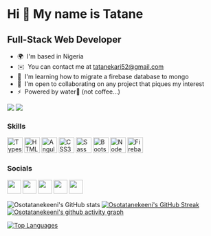 Hi 👋 My name is Tatane
=======================

Full-Stack Web Developer
------------------------

*   🌍  I'm based in Nigeria
*   ✉️  You can contact me at [tatanekari52@gmail.com](mailto:tatanekari52@gmail.com)
*   🧠  I'm learning how to migrate a firebase database to mongo
*   🤝  I'm open to collaborating on any project that piques my interest
*   ⚡  Powered by water👀 (not coffee...)

<a href="https://www.twitter.com/Tatanekari" target="_blank" rel="noreferrer"><img
                  src="https://img.shields.io/twitter/follow/Tatanekari?logo=twitter&style=for-the-badge&color=0891b2&labelColor=1c1917"
                /></a>
                <a href="https://www.github.com/osotatanekeeni" target="_blank" rel="noreferrer"><img
                  src="https://img.shields.io/github/followers/osotatanekeeni?logo=github&style=for-the-badge&color=0891b2&labelColor=1c1917" /></a>
### Skills<p align="left">
<a href="https://www.typescriptlang.org/" target="_blank" rel="noreferrer"><img src="https://raw.githubusercontent.com/danielcranney/readme-generator/main/public/icons/skills/typescript-colored.svg" width="36" height="36" alt="Typescript" /></a>
<a href="https://developer.mozilla.org/en-US/docs/Glossary/HTML5" target="_blank" rel="noreferrer"><img src="https://raw.githubusercontent.com/danielcranney/readme-generator/main/public/icons/skills/html5-colored.svg" width="36" height="36" alt="HTML5" /></a>
                                <a href="https://angular.io/" target="_blank" rel="noreferrer"><img src="https://raw.githubusercontent.com/danielcranney/readme-generator/main/public/icons/skills/angularjs-colored.svg" width="36" height="36" alt="Angular" /></a>
                                <a href="https://www.w3.org/TR/CSS/#css" target="_blank" rel="noreferrer"><img src="https://raw.githubusercontent.com/danielcranney/readme-generator/main/public/icons/skills/css3-colored.svg" width="36" height="36" alt="CSS3" /></a>
                                <a href="https://sass-lang.com/" target="_blank" rel="noreferrer"><img src="https://raw.githubusercontent.com/danielcranney/readme-generator/main/public/icons/skills/sass-colored.svg" width="36" height="36" alt="Sass" /></a>
                                <a href="https://getbootstrap.com/" target="_blank" rel="noreferrer"><img src="https://raw.githubusercontent.com/danielcranney/readme-generator/main/public/icons/skills/bootstrap-colored.svg" width="36" height="36" alt="Bootstrap" /></a>
                                <a href="https://nodejs.org/en/" target="_blank" rel="noreferrer"><img src="https://raw.githubusercontent.com/danielcranney/readme-generator/main/public/icons/skills/nodejs-colored.svg" width="36" height="36" alt="NodeJS" /></a>
                                <a href="https://firebase.google.com/" target="_blank" rel="noreferrer"><img src="https://raw.githubusercontent.com/danielcranney/readme-generator/main/public/icons/skills/firebase-colored.svg" width="36" height="36" alt="Firebase" /></a>
                    </p>
                    
### Socials
<p align="left">
                          
<a href="https://www.facebook.com/osotatanekeeni" target="_blank" rel="noreferrer"><img src="https://raw.githubusercontent.com/danielcranney/readme-generator/main/public/icons/socials/facebook.svg" width="32" height="32" /></a>
  <a href="https://www.github.com/osotatanekeeni" target="_blank" rel="noreferrer"><img src="https://raw.githubusercontent.com/danielcranney/readme-generator/main/public/icons/socials/github-dark.svg" width="32" height="32" /></a>
  <a href="http://www.instagram.com/osotatanekeeni" target="_blank" rel="noreferrer"><img src="https://raw.githubusercontent.com/danielcranney/readme-generator/main/public/icons/socials/instagram.svg" width="32" height="32" /></a>
  <a href="https://www.linkedin.com/in/osotatanekeeni" target="_blank" rel="noreferrer"><img src="https://raw.githubusercontent.com/danielcranney/readme-generator/main/public/icons/socials/linkedin.svg" width="32" height="32" /></a> 
                      <a href="https://www.twitter.com/Tatanekari" target="_blank" rel="noreferrer"><img src="https://raw.githubusercontent.com/danielcranney/readme-generator/main/public/icons/socials/twitter.svg" width="32" height="32" /></a></p>
                     
![Osotatanekeeni's GitHub stats](https://github-readme-stats.vercel.app/api?username=osotatanekeeni&count_private=true&show_icons=true&theme=radical)
[![Osotatanekeeni's GitHub Streak](https://github-readme-streak-stats.herokuapp.com?user=Osotatanekeeni&theme=radical)](https://git.io/streak-stats)
[![Osotatanekeeni's github activity graph](https://activity-graph.herokuapp.com/graph?username=Osotatanekeeni&theme=rogue)](https://github.com/osotatanekeeni/github-readme-activity-graph)


<a href="https://github.com/osotatanekeeni" align="left"><img src="https://github-readme-stats.vercel.app/api/top-langs/?username=osotatanekeeni&langs_count=10&title_color=0891b2&text_color=ffffff&icon_color=0891b2&bg_color=1c1917&hide_border=true&locale=en&custom_title=Top%20%Languages" alt="Top Languages" /></a>
